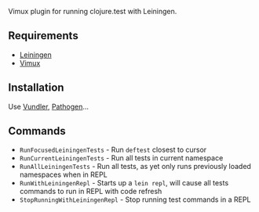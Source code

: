 Vimux plugin for running clojure.test with Leiningen.

## Requirements

- [Leiningen](http://leiningen.org/)
- [Vimux](https://github.com/benmills/vimux)

## Installation

Use [Vundler](https://github.com/gmarik/Vundle.vim), [Pathogen](https://github.com/tpope/vim-pathogen)...

## Commands

- `RunFocusedLeiningenTests` - Run `deftest` closest to cursor
- `RunCurrentLeiningenTests` - Run all tests in current namespace
- `RunAllLeiningenTests` - Run all tests, as yet only runs previously loaded
  namespaces when in REPL
- `RunWithLeiningenRepl` - Starts up a `lein repl`, will cause all tests commands
  to run in REPL with code refresh
- `StopRunningWithLeiningenRepl` - Stop running test commands in a REPL
